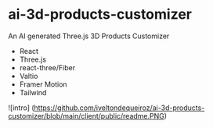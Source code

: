 # ai-3d-products-customizer
An AI generated Three.js 3D Products Customizer 
- React
- Three.js
- react-three/Fiber
- Valtio
- Framer Motion
- Tailwind


![intro] (https://github.com/iveltondequeiroz/ai-3d-products-customizer/blob/main/client/public/readme.PNG)

